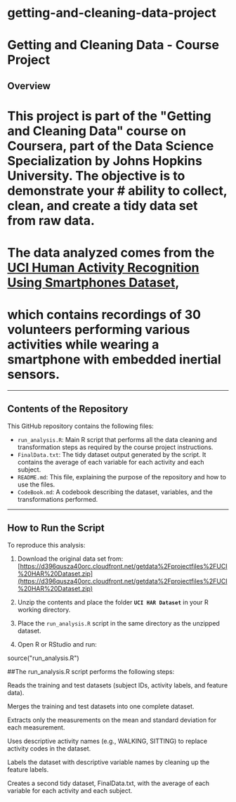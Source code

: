 # getting-and-cleaning-data-project
# Getting and Cleaning Data - Course Project

## Overview

# This project is part of the "Getting and Cleaning Data" course on Coursera, part of the Data Science Specialization by Johns Hopkins University. The objective is to demonstrate your # ability to collect, clean, and create a tidy data set from raw data.

# The data analyzed comes from the [UCI Human Activity Recognition Using Smartphones Dataset](https://archive.ics.uci.edu/ml/datasets/human+activity+recognition+using+smartphones), 
# which contains recordings of 30 volunteers performing various activities while wearing a smartphone with embedded inertial sensors.

---

## Contents of the Repository

This GitHub repository contains the following files:

* `run_analysis.R`: Main R script that performs all the data cleaning and transformation steps as required by the course project instructions.
* `FinalData.txt`: The tidy dataset output generated by the script. It contains the average of each variable for each activity and each subject.
* `README.md`: This file, explaining the purpose of the repository and how to use the files.
* `CodeBook.md`: A codebook describing the dataset, variables, and the transformations performed.

---

## How to Run the Script

To reproduce this analysis:

1. Download the original data set from:
   [https://d396qusza40orc.cloudfront.net/getdata%2Fprojectfiles%2FUCI%20HAR%20Dataset.zip](https://d396qusza40orc.cloudfront.net/getdata%2Fprojectfiles%2FUCI%20HAR%20Dataset.zip)

2. Unzip the contents and place the folder **`UCI HAR Dataset`** in your R working directory.

3. Place the `run_analysis.R` script in the same directory as the unzipped dataset.

4. Open R or RStudio and run:

source("run_analysis.R")

##The run_analysis.R script performs the following steps:

Reads the training and test datasets (subject IDs, activity labels, and feature data).

Merges the training and test datasets into one complete dataset.

Extracts only the measurements on the mean and standard deviation for each measurement.

Uses descriptive activity names (e.g., WALKING, SITTING) to replace activity codes in the dataset.

Labels the dataset with descriptive variable names by cleaning up the feature labels.

Creates a second tidy dataset, FinalData.txt, with the average of each variable for each activity and each subject.
